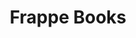---
facebook: https://facebook.com/ERPNext
git: https://github.com/frappe/books
logohandle: frappebooks
sort: frappebooks
title: Frappe Books
twitter: https://x.com/erpnext
website: https://frappebooks.com/
---